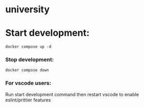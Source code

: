 # university

# Start development:
`docker compose up -d`

### Stop development:
`docker compose down`

### For vscode users:
Run start development command then restart vscode to enable eslint/prittier features